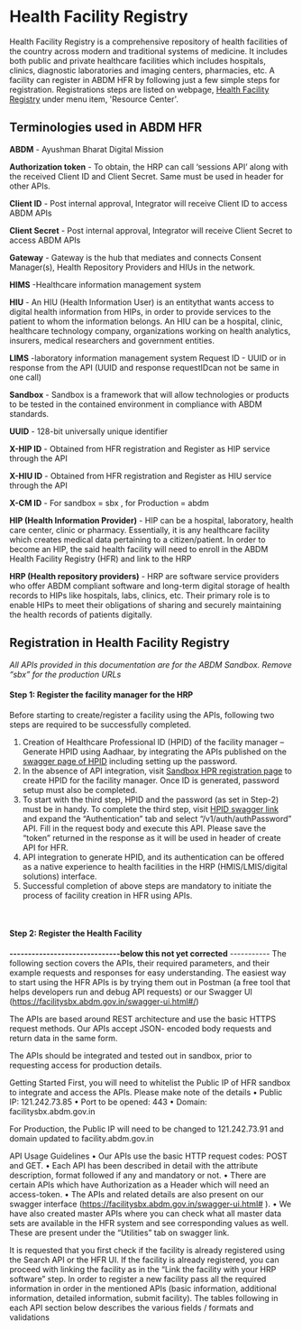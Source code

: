 # Health Facility Registry
Health Facility Registry is a comprehensive repository of health facilities of the country across modern and traditional systems of medicine. It includes both public and private healthcare facilities which includes hospitals, clinics, diagnostic laboratories and imaging centers, pharmacies, etc. A facility can register in ABDM HFR by following just a few simple steps for registration. Registrations steps are listed on webpage, [Health Facility Registry](https://facility.abdm.gov.in/) under menu item, 'Resource Center'.

## Terminologies used in ABDM HFR 

**ABDM** - Ayushman Bharat Digital Mission

**Authorization token** - To obtain, the HRP can call ‘sessions API’ along with the received Client ID and Client Secret. Same must be used in header for other APIs.

**Client ID** - Post internal approval, Integrator will receive Client ID to access ABDM APIs

**Client Secret** - Post internal approval, Integrator will receive Client Secret to access ABDM APIs

**Gateway** - Gateway is the hub that mediates and connects Consent Manager(s), Health Repository Providers and HIUs in the network.

**HIMS** -Healthcare information management system

**HIU** - An HIU (Health Information User) is an entitythat wants access to digital health information from HIPs, in order to provide services to the patient to whom the information belongs. An HIU can be a hospital, clinic, healthcare technology company, organizations working on health analytics, insurers, medical researchers and government entities.

**LIMS** -laboratory information management system
Request ID - UUID or in response from the API (UUID and response requestIDcan not be same in one call) 

**Sandbox** - Sandbox is a framework that will allow technologies or products to be tested in the contained environment in compliance with ABDM standards.

**UUID** - 128-bit universally unique identifier 

**X-HIP ID** - Obtained from HFR registration and Register as HIP service through the API

**X-HIU ID** - Obtained from HFR registration and Register as HIU service through the API

**X-CM ID** - For sandbox = sbx , for Production = abdm 

**HIP (Health Information Provider)** - HIP can be a hospital, laboratory, health care center, clinic or pharmacy. Essentially, it is any healthcare facility which creates medical data pertaining to a citizen/patient. In order to become an HIP, the said health facility will need to enroll in the ABDM Health Facility Registry (HFR) and link to the HRP

**HRP (Health repository providers)** - HRP are software service providers who offer ABDM compliant software and long-term digital storage of health records to HIPs like hospitals, labs, clinics, etc. Their primary role is to enable HIPs to meet their obligations of sharing and securely maintaining the health records of patients digitally. 


## Registration in Health Facility Registry

*All APIs provided in this documentation are for the ABDM Sandbox. Remove “sbx” for the production URLs*

#### Step 1: Register the facility manager for the HRP

Before starting to create/register a facility using the APIs, following two steps are required to be successfully completed.

1. 	Creation of Healthcare Professional ID (HPID) of the facility manager – Generate HPID using Aadhaar, by integrating the APIs published on the [swagger page of HPID](https://hpridsbx.abdm.gov.in/api/swagger-ui.html#/) including setting up the password.
2. 	In the absence of API integration, visit [Sandbox HPR registration page](https://hpridsbx.abdm.gov.in/register?origin=HFR) to create HPID for the facility manager. Once ID is generated, password setup must also be completed. 
3. 	To start with the third step, HPID and the password (as set in Step-2) must be in handy. To complete the third step, visit [HPID swagger link]( https://hpridsbx.abdm.gov.in/api/swagger-ui.html#/) and expand the “Authentication” tab and select “/v1/auth/authPassword” API. Fill in the request body and execute this API. Please save the “token” returned in the response as it will be used in header of create API for HFR.
4. 	API integration to generate HPID, and its authentication can be offered as a native experience to health facilities in the HRP (HMIS/LMIS/digital solutions) interface.
5. 	Successful completion of above steps are mandatory to initiate the process of facility creation in HFR using APIs.

 
#### Step 2: Register the Health Facility

**------------------------------below this not yet corrected** -----------
The following section covers the APIs, their required parameters, and their example requests and responses for easy understanding. The easiest way to start using the HFR APIs is by trying them out in Postman (a free tool that helps developers run and debug API requests) or our Swagger UI (https://facilitysbx.abdm.gov.in/swagger-ui.html#/)

The APIs are based around REST architecture and use the basic HTTPS request methods. Our APIs accept JSON- encoded body requests and return data in the same form.

The APIs should be integrated and tested out in sandbox, prior to requesting access for production details.


Getting Started
First, you will need to whitelist the Public IP of HFR sandbox to integrate and access the APIs. Please make note of the details
•	Public IP: 121.242.73.85
•	Port to be opened: 443
•	Domain: facilitysbx.abdm.gov.in

For Production, the Public IP will need to be changed to 121.242.73.91 and domain updated to facility.abdm.gov.in

API Usage Guidelines
•	Our APIs use the basic HTTP request codes: POST and GET.
•	Each API has been described in detail with the attribute description, format followed if any and mandatory or not.
•	There are certain APIs which have Authorization as a Header which will need an access-token.
•	The APIs and related details are also present on our swagger interface (https://facilitysbx.abdm.gov.in/swagger-ui.html# ). 
•	We have also created master APIs where you can check what all master data sets are available in the HFR system and see corresponding values as well. These are present under the “Utilities” tab on swagger link.

It is requested that you first check if the facility is already registered using the Search API or the HFR UI. If the facility is already registered, you can proceed with linking the facility as in the “Link the facility with your HRP software” step. In order to register a new facility pass all the required information in order in the mentioned APIs (basic information, additional information, detailed information, submit facility). The tables following in each API section below describes the various fields / formats and validations
